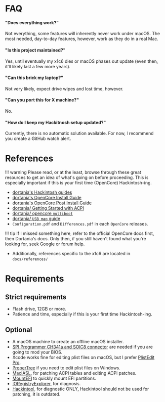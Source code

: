 # FAQ

#### "Does everything work?"
Not everything, some features will inherently never work under macOS. The most needed, day-to-day features, however, work as they do in a real Mac.

#### "Is this project maintained?"
Yes, until eventually my x1c6 dies or macOS phases out update (even then, it'll likely last a few more years).

#### "Can this brick my laptop?"
Not very likely, expect drive wipes and lost time, however.

#### "Can you port this for X machine?"
No.

#### "How do I keep my Hackitnosh setup updated?"
Currently, there is no automatic solution available. For now, I recommend you create a GitHub watch alert.

# References

!!! warning
    Please read, or at the least, browse through these great resources to get an idea of what's going on before proceeding. This is especially important if this is your first time (OpenCore) Hackintosh-ing.

- [dortania's Hackintosh guides](https://github.com/dortania)
- [dortania's OpenCore Install Guide](https://dortania.github.io/OpenCore-Install-Guide/)
- [dortania's OpenCore Post Install Guide](https://dortania.github.io/OpenCore-Post-Install/)
- [dortania/ Getting Started with ACPI](https://dortania.github.io/Getting-Started-With-ACPI/)
- [dortania/ opencore `multiboot`](https://dortania.github.io/OpenCore-Multiboot/)
- [dortania/ `USB map` guide](https://dortania.github.io/OpenCore-Post-Install/usb/)
- `Configuration.pdf` and `Differences.pdf` in each `OpenCore` releases.

!!! tip
    If I missed something here, refer to the official OpenCore docs first, then Dortania's docs. Only then, if you still haven't found what you're looking for, seek Google or forum help.

- Additionally, references specific to the x1c6 are located in `docs/references/`

# Requirements

## Strict requirements
- Flash drive, 12GB or more.
- Patience and time, especially if this is your first time Hackintosh-ing.

## Optional
- A macOS machine to create an offline macOS installer.
- [SPI Programmer CH341a and SOIC8 connector](https://www.amazon.com/Organizer-Socket-Adpter-Programmer-CH341A/dp/B07R5LPTYM) are needed if you are going to mod your BIOS.
- Xcode works fine for editing plist files on macOS, but I prefer [PlistEdit Pro](https://www.fatcatsoftware.com/plisteditpro/).  
- [ProperTree](https://github.com/corpnewt/ProperTree) if you need to edit plist files on Windows.  
- [MaciASL](https://github.com/acidanthera/MaciASL), for patching ACPI tables and editing ACPI patches.
- [MountEFI](https://github.com/corpnewt/MountEFI) to quickly mount EFI partitions.  
- [IORegistryExplorer](https://developer.apple.com/downloads), for diagnosis.  
- [Hackintool](https://www.insanelymac.com/forum/topic/335018-hackintool-v286/), for diagnostic ONLY, Hackintool should not be used for patching, it is outdated.
